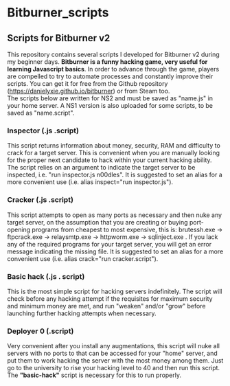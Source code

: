 # Bitburner_scripts
## Scripts for Bitburner v2
This repository contains several scripts I developed for Bitburner v2 during my beginner days. <b>Bitburner is a funny hacking game, very useful for learning Javascript basics</b>. In order to advance through the game, players are compelled to try to automate processes and constantly improve their scripts. You can get it for free from the Github repository (https://danielyxie.github.io/bitburner) or from Steam too.<br>
The scripts below are written for NS2 and must be saved as "name.js" in your home server. A NS1 version is also uploaded for some scripts, to be saved as "name.script".

### Inspector (.js .script)
This script returns information about money, security, RAM and difficulty to crack for a target server. This is convenient when you are manually looking for the proper next candidate to hack within your current hacking ability. The script relies on an argument to indicate the target server to be inspected, i.e. "run inspector.js n00dles". It is suggested to set an alias for a more convenient use (i.e. alias inspect="run inspector.js").

### Cracker (.js .script)
This script attempts to open as many ports as necessary and then nuke any target server, on the assumption that you are creating or buying port-opening programs from cheapest to most expensive, this is: brutessh.exe -> ftpcrack.exe -> relaysmtp.exe -> httpworm.exe -> sqlinject.exe . If you lack any of the required programs for your target server, you will get an error message indicating the missing file. It is suggested to set an alias for a more convenient use (i.e. alias crack="run cracker.script").

### Basic hack (.js . script)
This is the most simple script for hacking servers indefinitely. The script will check before any hacking attempt if the requisites for maximum security and minimum money are met, and run "weaken" and/or "grow" before launching further hacking attempts when necessary.

### Deployer 0 (.script)
Very convenient after you install any augmentations, this script will nuke all servers with no ports to that can be accessed for your "home" server, and put them to work hacking the server with the most money among them. Just go to the university to rise your hacking level to 40 and then run this script. The <b>"basic-hack"</b> script is necessary for this to run properly.
